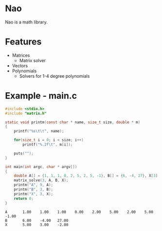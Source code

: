 Nao
===

Nao is a math library.

Features
===
* Matrices
  - Matrix solver
* Vectors
* Polynomials
  - Solvers for 1-4 degree polynomials

Example - main.c
===
``` c
#include <stdio.h>
#include "matrix.h"

static void printm(const char * name, size_t size, double * m)
{
	printf("%s\t\t", name);

	for(size_t i = 0; i < size; i++)
		printf("%.2f\t", m[i]);

	puts("");
}

int main(int argc, char * argv[])
{
	double A[] = {1, 1, 1, 0, 2, 5, 2, 5, -1}, B[] = {6, -4, 27}, X[3] = {0};
	matrix_solve(3, A, B, X);
	printm("A", 9, A);
	printm("B", 3, B);
	printm("X", 3, X);
	return 0;
}
```
```
A		1.00	1.00	1.00	0.00	2.00	5.00	2.00	5.00	-1.00	
B		6.00	-4.00	27.00	
X		5.00	3.00	-2.00
```
